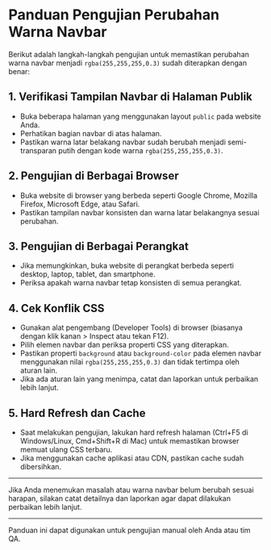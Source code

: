 # Panduan Pengujian Perubahan Warna Navbar

Berikut adalah langkah-langkah pengujian untuk memastikan perubahan warna navbar menjadi `rgba(255,255,255,0.3)` sudah diterapkan dengan benar:

## 1. Verifikasi Tampilan Navbar di Halaman Publik

-   Buka beberapa halaman yang menggunakan layout `public` pada website Anda.
-   Perhatikan bagian navbar di atas halaman.
-   Pastikan warna latar belakang navbar sudah berubah menjadi semi-transparan putih dengan kode warna `rgba(255,255,255,0.3)`.

## 2. Pengujian di Berbagai Browser

-   Buka website di browser yang berbeda seperti Google Chrome, Mozilla Firefox, Microsoft Edge, atau Safari.
-   Pastikan tampilan navbar konsisten dan warna latar belakangnya sesuai perubahan.

## 3. Pengujian di Berbagai Perangkat

-   Jika memungkinkan, buka website di perangkat berbeda seperti desktop, laptop, tablet, dan smartphone.
-   Periksa apakah warna navbar tetap konsisten di semua perangkat.

## 4. Cek Konflik CSS

-   Gunakan alat pengembang (Developer Tools) di browser (biasanya dengan klik kanan > Inspect atau tekan F12).
-   Pilih elemen navbar dan periksa properti CSS yang diterapkan.
-   Pastikan properti `background` atau `background-color` pada elemen navbar menggunakan nilai `rgba(255,255,255,0.3)` dan tidak tertimpa oleh aturan lain.
-   Jika ada aturan lain yang menimpa, catat dan laporkan untuk perbaikan lebih lanjut.

## 5. Hard Refresh dan Cache

-   Saat melakukan pengujian, lakukan hard refresh halaman (Ctrl+F5 di Windows/Linux, Cmd+Shift+R di Mac) untuk memastikan browser memuat ulang CSS terbaru.
-   Jika menggunakan cache aplikasi atau CDN, pastikan cache sudah dibersihkan.

---

Jika Anda menemukan masalah atau warna navbar belum berubah sesuai harapan, silakan catat detailnya dan laporkan agar dapat dilakukan perbaikan lebih lanjut.

---

Panduan ini dapat digunakan untuk pengujian manual oleh Anda atau tim QA.
